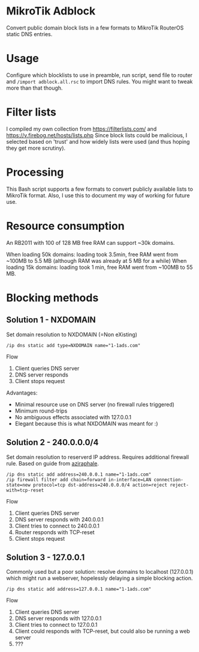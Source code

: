 # MikroTik Adblock

Convert public domain block lists in a few formats to MikroTik RouterOS static 
DNS entries.

# Usage

Configure which blocklists to use in preamble, run script, send file to router 
and `/import adblock.all.rsc` to import DNS rules. You might want to tweak
more than that though.

# Filter lists

I compiled my own collection from https://filterlists.com/ and https://v.firebog.net/hosts/lists.php Since block lists could be malicious, I selected based on 'trust' and how widely lists were used (and thus hoping they get more scrutiny).

# Processing

This Bash script supports a few formats to convert publicly available lists to 
MikroTik format. Also, I use this to document my way of working for future use.

# Resource consumption

An RB2011 with 100 of 128 MB free RAM can support ~30k domains.

When loading 50k domains: loading took 3.5min, free RAM went from ~100MB to 5.5 MB (although RAM was already at 5 MB for a while)
When loading 15k domains: loading took 1 min, free RAM went from ~100MB to 55 MB.

# Blocking methods

## Solution 1 - NXDOMAIN

Set domain resolution to NXDOMAIN (=Non eXisting)

	/ip dns static add type=NXDOMAIN name="1-1ads.com"

Flow
1. Client queries DNS server
2. DNS server responds
3. Client stops request

Advantages:
- Minimal resource use on DNS server (no firewall rules triggered)
- Minimum round-trips
- No ambiguous effects associated with 127.0.0.1
- Elegant because this is what NXDOMAIN was meant for :)

## Solution 2 - 240.0.0.0/4

Set domain resolution to reserverd IP address. Requires additional firewall 
rule. Based on guide from [aziraphale](https://github.com/aziraphale/routeros-dns-adblock).

	/ip dns static add address=240.0.0.1 name="1-1ads.com"
	/ip firewall filter add chain=forward in-interface=LAN connection-state=new protocol=tcp dst-address=240.0.0.0/4 action=reject reject-with=tcp-reset

Flow
1. Client queries DNS server
2. DNS server responds with 240.0.0.1
3. Client tries to connect to 240.0.0.1
4. Router responds with TCP-reset
5. Client stops request

## Solution 3 - 127.0.0.1

Commonly used but a poor solution: resolve domains to localhost (127.0.0.1) 
which might run a webserver, hopelessly delaying a simple blocking action.

	/ip dns static add address=127.0.0.1 name="1-1ads.com"

Flow
1. Client queries DNS server
2. DNS server responds with 127.0.0.1
3. Client tries to connect to 127.0.0.1
4. Client could responds with TCP-reset, but could also be running a web server
5. ???
